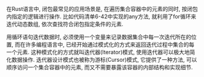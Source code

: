 
在Rust语言中, 闭包最常见的应用场景是, 在遍历集合容器中的元素的同时, 按闭包内指定的逻辑进行操作. 比如代码清单6-42中实现的any方法, 就利用了for循环来迭代动态数组, 依次查找符合闭包指定条件的元素. 

用循环语句迭代数据时, 必须使用一个变量来记录数据集合中每一次迭代所在的位置, 而在许多编程语言中, 已经开始通过模式化的方式来返回迭代过程中集合的每一个元素. 这种模式化的方式就叫迭代器(Iterator)模式, 使用迭代器可以极大地简化数据操作. 迭代器设计模式也被称为游标(Cursor)模式, 它提供了一种方法, 可以顺序访问一个集合容器中的元素, 而又不需要暴露该容器的内部结构和实现细节. 


